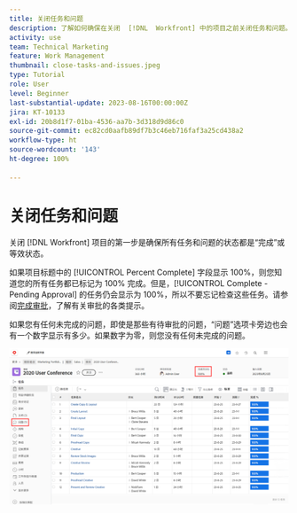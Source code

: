 ```yaml
---
title: 关闭任务和问题
description: 了解如何确保在关闭  [!DNL  Workfront] 中的项目之前关闭任务和问题。
activity: use
team: Technical Marketing
feature: Work Management
thumbnail: close-tasks-and-issues.jpeg
type: Tutorial
role: User
level: Beginner
last-substantial-update: 2023-08-16T00:00:00Z
jira: KT-10133
exl-id: 20b8d1f7-01ba-4536-aa7b-3d318d9d86c0
source-git-commit: ec82cd0aafb89df7b3c46eb716faf3a25cd438a2
workflow-type: ht
source-wordcount: '143'
ht-degree: 100%

---
```


# 关闭任务和问题

关闭 [!DNL Workfront] 项目的第一步是确保所有任务和问题的状态都是“完成”或等效状态。

如果项目标题中的 [!UICONTROL Percent Complete] 字段显示 100%，则您知道您的所有任务都已标记为 100% 完成。但是，[!UICONTROL Complete - Pending Approval] 的任务仍会显示为 100%，所以不要忘记检查这些任务。请参阅[完成审批](https://experienceleague.adobe.com/docs/workfront-learn/tutorials-workfront/manage-work/close-a-project/complete-approvals.html)，了解有关审批的各类提示。

如果您有任何未完成的问题，即使是那些有待审批的问题，“问题”选项卡旁边也会有一个数字显示有多少。如果数字为零，则您没有任何未完成的问题。

![显示 [!UICONTROL Percent Complete] 和未决问题的项目](assets/close-tasks-and-issues.png)
